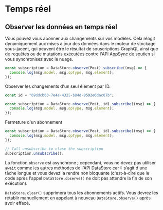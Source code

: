 # Temps réel

## Observer les données en temps réel

Vous pouvez vous abonner aux changements sur vos modèles. Cela réagit dynamiquement aux mises à jour des données dans le moteur de stockage sous-jacent, qui peuvent être le résultat de souscriptions GraphQL ainsi que de requêtes ou de mutations exécutées contre l'API AppSync de soutien si vous synchronisez avec le nuage.

```js
const subscription = DataStore.observe(Post).subscribe((msg) => {
  console.log(msg.model, msg.opType, msg.element);
});
```

Observer les changements d'un seul élément par ID.

```js
const id = "69ddcb63-7e4a-4325-b84d-8592e6dac07b";

const subscription = DataStore.observe(Post, id).subscribe((msg) => {
  console.log(msg.model, msg.opType, msg.element);
});
```

Fermeture d'un abonnement

```js
const subscription = DataStore.observe(Post, id).subscribe((msg) => {
  console.log(msg.model, msg.opType, msg.element);
});

// Call unsubscribe to close the subscription
subscription.unsubscribe();
```

La fonction `observe` est asynchrone ; cependant, vous ne devez pas utiliser `await` comme les autres méthodes de l'API DataStore car il s'agit d'une tâche longue et vous devez la rendre non bloquante (c'est-à-dire que le code après l'appel `DataStore.observe()` ne doit pas attendre la fin de son exécution).

`DataStore.clear()` supprimera tous les abonnements actifs. Vous devrez les rétablir manuellement en appelant à nouveau `DataStore.observe()` après avoir effacé.
